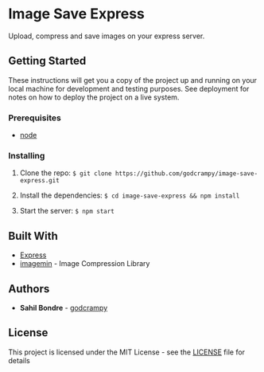 # Image Save Express

Upload, compress and save images on your express server.

## Getting Started

These instructions will get you a copy of the project up and running on your local machine for development and testing purposes. See deployment for notes on how to deploy the project on a live system.

### Prerequisites

- [node](https://nodejs.org/en/)

### Installing

1. Clone the repo: `$ git clone https://github.com/godcrampy/image-save-express.git`

2. Install the dependencies: `$ cd image-save-express && npm install`

3. Start the server: `$ npm start`

## Built With

- [Express](https://expressjs.com/)
- [imagemin](https://github.com/imagemin/imagemin) - Image Compression Library

## Authors

- **Sahil Bondre** - [godcrampy](https://github.com/godcrampy)

## License

This project is licensed under the MIT License - see the [LICENSE](LICENSE) file for details
